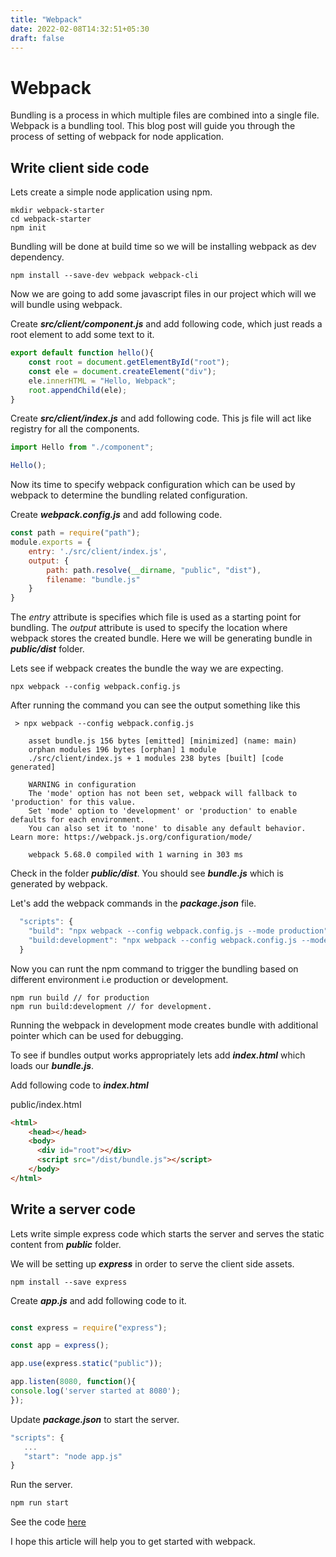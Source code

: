 ```yaml
---
title: "Webpack"
date: 2022-02-08T14:32:51+05:30
draft: false
---
```


# Webpack 

Bundling is a process in which multiple files are combined into a single file. Webpack is a bundling tool. This blog post will guide you through the process of setting of webpack for node application.


## Write client side code

Lets create a simple node application using npm. 

```shell
mkdir webpack-starter
cd webpack-starter
npm init
```


Bundling will be done at build time so we will be installing webpack as dev dependency.

```shell
npm install --save-dev webpack webpack-cli
```

Now we are going to add some javascript files in our project which will we will bundle using webpack.

Create ***src/client/component.js*** and add following code, which just reads a root element to add some text to it.

```javascript
export default function hello(){
	const root = document.getElementById("root");
	const ele = document.createElement("div");
	ele.innerHTML = "Hello, Webpack";
	root.appendChild(ele);
}
```

Create ***src/client/index.js*** and add following code. This js file will act like registry for all the components. 

```javascript
import Hello from "./component";

Hello();

```

Now its time to specify webpack configuration which can be used by webpack to determine the bundling related configuration.

Create ***webpack.config.js*** and add following code.

```javascript
const path = require("path");
module.exports = {	
	entry: './src/client/index.js',
	output: {
		path: path.resolve(__dirname, "public", "dist"),
		filename: "bundle.js"
	}
}

```
The *entry* attribute is specifies which file is used as a starting point for bundling. The *output* attribute is used to specify the location where webpack stores the created bundle. Here we will be generating bundle in ***public/dist*** folder.

Lets see if webpack creates the bundle the way we are expecting.

```shell
npx webpack --config webpack.config.js
```

After running the command you can see the output something like this

```
 > npx webpack --config webpack.config.js

	asset bundle.js 156 bytes [emitted] [minimized] (name: main)
	orphan modules 196 bytes [orphan] 1 module
	./src/client/index.js + 1 modules 238 bytes [built] [code generated]

	WARNING in configuration
	The 'mode' option has not been set, webpack will fallback to 'production' for this value.
	Set 'mode' option to 'development' or 'production' to enable defaults for each environment.
	You can also set it to 'none' to disable any default behavior. Learn more: https://webpack.js.org/configuration/mode/

	webpack 5.68.0 compiled with 1 warning in 303 ms
```

Check in the folder ***public/dist***. You should see ***bundle.js*** which is generated by webpack.

Let's add the webpack commands in the ***package.json*** file.

```javascript
  "scripts": {
    "build": "npx webpack --config webpack.config.js --mode production",
    "build:development": "npx webpack --config webpack.config.js --mode development --watch"
  }
```

Now you can runt the npm command to trigger the bundling based on different environment i.e production or development.

```
npm run build // for production
npm run build:development // for development.
```

Running the webpack in development mode creates bundle with additional pointer which can be used for debugging. 

To see if bundles output works appropriately lets add ***index.html*** which loads our ***bundle.js***.

Add following code to ***index.html***

public/index.html
```html
<html>
	<head></head>
	<body>
	  <div id="root"></div>
	  <script src="/dist/bundle.js"></script>
	</body>
</html>
```

## Write a server code

Lets write simple express code which starts the server and serves the static content from ***public*** folder.


We will be setting up ***express*** in order to serve the client side assets.

```shell
npm install --save express
```
Create ***app.js*** and add following code to it.

```javascript

const express = require("express");

const app = express();

app.use(express.static("public"));

app.listen(8080, function(){
console.log('server started at 8080');
});

```
Update ***package.json*** to start the server.

```javascript
"scripts": {
   ...
   "start": "node app.js"
}
```

Run the server.

```javascript
npm run start
```

See the code [here](https://github.com/randomdevforyou/webpack-starter)

I hope this article will help you to get started with webpack.
